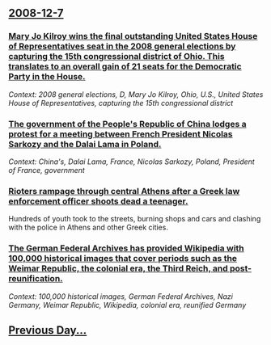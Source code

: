 ## [2008-12-7](/news/2008/12/7/index.md)

### [ Mary Jo Kilroy wins the final outstanding United States House of Representatives seat in the 2008 general elections by capturing the 15th congressional district of Ohio. This translates to an overall gain of 21 seats for the Democratic Party in the House. ](/news/2008/12/7/mary-jo-kilroy-wins-the-final-outstanding-united-states-house-of-representatives-seat-in-the-2008-general-elections-by-capturing-the-15th-c.md)
_Context: 2008 general elections, D, Mary Jo Kilroy, Ohio, U.S., United States House of Representatives, capturing the 15th congressional district_

### [ The government of the People's Republic of China lodges a protest for a meeting between French President Nicolas Sarkozy and the Dalai Lama in Poland. ](/news/2008/12/7/the-government-of-the-people-s-republic-of-china-lodges-a-protest-for-a-meeting-between-french-president-nicolas-sarkozy-and-the-dalai-lama.md)
_Context: China's, Dalai Lama, France, Nicolas Sarkozy, Poland, President of France, government_

### [ Rioters rampage through central Athens after a Greek law enforcement officer shoots dead a teenager. ](/news/2008/12/7/rioters-rampage-through-central-athens-after-a-greek-law-enforcement-officer-shoots-dead-a-teenager.md)
Hundreds of youth took to the streets, burning shops and cars and clashing with the police in Athens and other Greek cities.

### [ The German Federal Archives has provided Wikipedia with 100,000 historical images that cover periods such as the Weimar Republic, the colonial era, the Third Reich, and post-reunification. ](/news/2008/12/7/the-german-federal-archives-has-provided-wikipedia-with-100-000-historical-images-that-cover-periods-such-as-the-weimar-republic-the-colon.md)
_Context: 100,000 historical images, German Federal Archives, Nazi Germany, Weimar Republic, Wikipedia, colonial era, reunified Germany_

## [Previous Day...](/news/2008/12/6/index.md)

